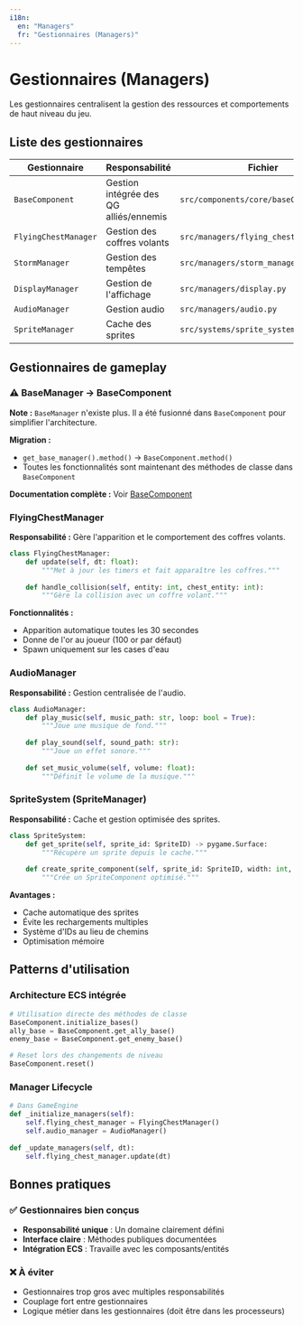```yaml
---
i18n:
  en: "Managers"
  fr: "Gestionnaires (Managers)"
---
```


# Gestionnaires (Managers)

Les gestionnaires centralisent la gestion des ressources et comportements de haut niveau du jeu.

## Liste des gestionnaires

| Gestionnaire | Responsabilité | Fichier |
|--------------|----------------|---------|
| `BaseComponent` | Gestion intégrée des QG alliés/ennemis | `src/components/core/baseComponent.py` |
| `FlyingChestManager` | Gestion des coffres volants | `src/managers/flying_chest_manager.py` |
| `StormManager` | Gestion des tempêtes | `src/managers/storm_manager.py` |
| `DisplayManager` | Gestion de l'affichage | `src/managers/display.py` |
| `AudioManager` | Gestion audio | `src/managers/audio.py` |
| `SpriteManager` | Cache des sprites | `src/systems/sprite_system.py` |

## Gestionnaires de gameplay

### ⚠️ BaseManager → BaseComponent

**Note :** `BaseManager` n'existe plus. Il a été fusionné dans `BaseComponent` pour simplifier l'architecture.

**Migration :** 
- `get_base_manager().method()` → `BaseComponent.method()`
- Toutes les fonctionnalités sont maintenant des méthodes de classe dans `BaseComponent`

**Documentation complète :** Voir [BaseComponent](./components.md#basecomponent)

### FlyingChestManager

**Responsabilité :** Gère l'apparition et le comportement des coffres volants.

```python
class FlyingChestManager:
    def update(self, dt: float):
        """Met à jour les timers et fait apparaître les coffres."""
        
    def handle_collision(self, entity: int, chest_entity: int):
        """Gère la collision avec un coffre volant."""
```

**Fonctionnalités :**
- Apparition automatique toutes les 30 secondes
- Donne de l'or au joueur (100 or par défaut)
- Spawn uniquement sur les cases d'eau

### AudioManager

**Responsabilité :** Gestion centralisée de l'audio.

```python
class AudioManager:
    def play_music(self, music_path: str, loop: bool = True):
        """Joue une musique de fond."""
        
    def play_sound(self, sound_path: str):
        """Joue un effet sonore."""
        
    def set_music_volume(self, volume: float):
        """Définit le volume de la musique."""
```

### SpriteSystem (SpriteManager)

**Responsabilité :** Cache et gestion optimisée des sprites.

```python
class SpriteSystem:
    def get_sprite(self, sprite_id: SpriteID) -> pygame.Surface:
        """Récupère un sprite depuis le cache."""
        
    def create_sprite_component(self, sprite_id: SpriteID, width: int, height: int):
        """Crée un SpriteComponent optimisé."""
```

**Avantages :**
- Cache automatique des sprites
- Évite les rechargements multiples  
- Système d'IDs au lieu de chemins
- Optimisation mémoire

## Patterns d'utilisation

### Architecture ECS intégrée
```python
# Utilisation directe des méthodes de classe
BaseComponent.initialize_bases()
ally_base = BaseComponent.get_ally_base()
enemy_base = BaseComponent.get_enemy_base()

# Reset lors des changements de niveau
BaseComponent.reset()
```

### Manager Lifecycle
```python
# Dans GameEngine
def _initialize_managers(self):
    self.flying_chest_manager = FlyingChestManager()
    self.audio_manager = AudioManager()
    
def _update_managers(self, dt):
    self.flying_chest_manager.update(dt)
```

## Bonnes pratiques

### ✅ Gestionnaires bien conçus
- **Responsabilité unique** : Un domaine clairement défini
- **Interface claire** : Méthodes publiques documentées
- **Intégration ECS** : Travaille avec les composants/entités

### ❌ À éviter
- Gestionnaires trop gros avec multiples responsabilités
- Couplage fort entre gestionnaires
- Logique métier dans les gestionnaires (doit être dans les processeurs)